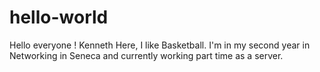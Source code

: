 # hello-world
Hello everyone ! 
Kenneth Here, I like Basketball. I'm in my second year in Networking in Seneca and currently working part time as a server. 
